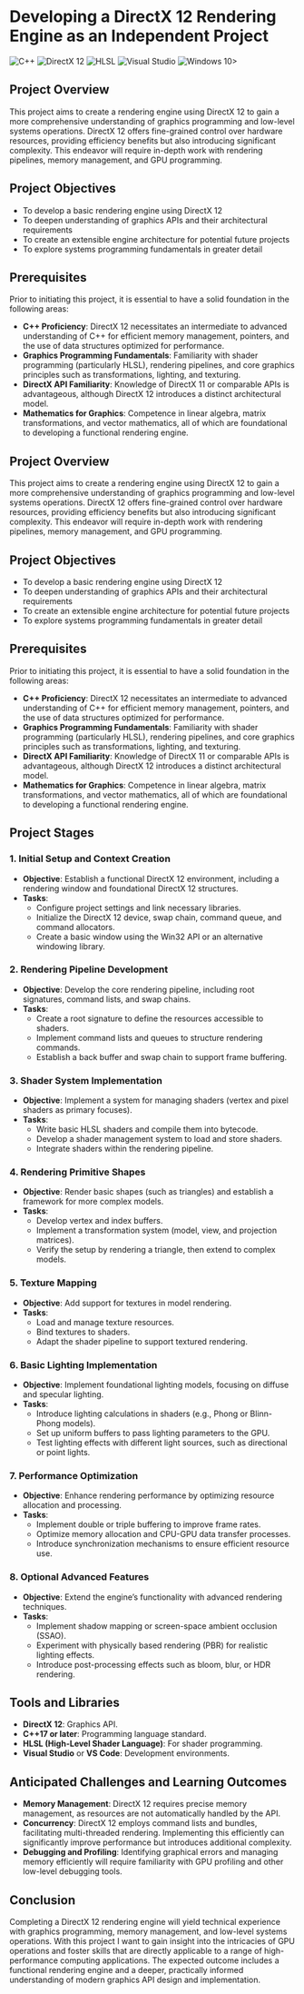 <h1>Developing a DirectX 12 Rendering Engine as an Independent Project</h1>

<!-- Skill and Language Badges -->
<p>
  <img src="https://img.shields.io/badge/C++-v17-blue?style=flat&logo=cplusplus&logoColor=white" alt="C++">
  <img src="https://img.shields.io/badge/DirectX-12-blueviolet?style=flat&logo=directx&logoColor=white" alt="DirectX 12">
  <img src="https://img.shields.io/badge/HLSL-grey?style=flat&logo=microsoft&logoColor=white" alt="HLSL">
  <img src="https://img.shields.io/badge/Visual%20Studio-2019-blue?style=flat&logo=visual-studio&logoColor=white" alt="Visual Studio">
  <img src="https://img.shields.io/badge/Windows-10-lightgrey?style=flat&logo=windows&logoColor=white" alt="Windows 10>">
</p>

<h2>Project Overview</h2>
<p>This project aims to create a rendering engine using DirectX 12 to gain a more comprehensive understanding of graphics programming and low-level systems operations. DirectX 12 offers fine-grained control over hardware resources, providing efficiency benefits but also introducing significant complexity. This endeavor will require in-depth work with rendering pipelines, memory management, and GPU programming.</p>

<h2>Project Objectives</h2>
<ul>
  <li>To develop a basic rendering engine using DirectX 12</li>
  <li>To deepen understanding of graphics APIs and their architectural requirements</li>
  <li>To create an extensible engine architecture for potential future projects</li>
  <li>To explore systems programming fundamentals in greater detail</li>
</ul>

<h2>Prerequisites</h2>
<p>Prior to initiating this project, it is essential to have a solid foundation in the following areas:</p>
<ul>
  <li><strong>C++ Proficiency</strong>: DirectX 12 necessitates an intermediate to advanced understanding of C++ for efficient memory management, pointers, and the use of data structures optimized for performance.</li>
  <li><strong>Graphics Programming Fundamentals</strong>: Familiarity with shader programming (particularly HLSL), rendering pipelines, and core graphics principles such as transformations, lighting, and texturing.</li>
  <li><strong>DirectX API Familiarity</strong>: Knowledge of DirectX 11 or comparable APIs is advantageous, although DirectX 12 introduces a distinct architectural model.</li>
  <li><strong>Mathematics for Graphics</strong>: Competence in linear algebra, matrix transformations, and vector mathematics, all of which are foundational to developing a functional rendering engine.</li>
</ul>

<!-- Remainder of the README content remains unchanged -->

<h2>Project Overview</h2>
<p>This project aims to create a rendering engine using DirectX 12 to gain a more comprehensive understanding of graphics programming and low-level systems operations. DirectX 12 offers fine-grained control over hardware resources, providing efficiency benefits but also introducing significant complexity. This endeavor will require in-depth work with rendering pipelines, memory management, and GPU programming.</p>

<h2>Project Objectives</h2>
<ul>
  <li>To develop a basic rendering engine using DirectX 12</li>
  <li>To deepen understanding of graphics APIs and their architectural requirements</li>
  <li>To create an extensible engine architecture for potential future projects</li>
  <li>To explore systems programming fundamentals in greater detail</li>
</ul>

<h2>Prerequisites</h2>
<p>Prior to initiating this project, it is essential to have a solid foundation in the following areas:</p>
<ul>
  <li><strong>C++ Proficiency</strong>: DirectX 12 necessitates an intermediate to advanced understanding of C++ for efficient memory management, pointers, and the use of data structures optimized for performance.</li>
  <li><strong>Graphics Programming Fundamentals</strong>: Familiarity with shader programming (particularly HLSL), rendering pipelines, and core graphics principles such as transformations, lighting, and texturing.</li>
  <li><strong>DirectX API Familiarity</strong>: Knowledge of DirectX 11 or comparable APIs is advantageous, although DirectX 12 introduces a distinct architectural model.</li>
  <li><strong>Mathematics for Graphics</strong>: Competence in linear algebra, matrix transformations, and vector mathematics, all of which are foundational to developing a functional rendering engine.</li>
</ul>

<h2>Project Stages</h2>
<h3>1. Initial Setup and Context Creation</h3>
<ul>
  <li><strong>Objective</strong>: Establish a functional DirectX 12 environment, including a rendering window and foundational DirectX 12 structures.</li>
  <li><strong>Tasks</strong>:
    <ul>
      <li>Configure project settings and link necessary libraries.</li>
      <li>Initialize the DirectX 12 device, swap chain, command queue, and command allocators.</li>
      <li>Create a basic window using the Win32 API or an alternative windowing library.</li>
    </ul>
  </li>
</ul>

<h3>2. Rendering Pipeline Development</h3>
<ul>
  <li><strong>Objective</strong>: Develop the core rendering pipeline, including root signatures, command lists, and swap chains.</li>
  <li><strong>Tasks</strong>:
    <ul>
      <li>Create a root signature to define the resources accessible to shaders.</li>
      <li>Implement command lists and queues to structure rendering commands.</li>
      <li>Establish a back buffer and swap chain to support frame buffering.</li>
    </ul>
  </li>
</ul>

<h3>3. Shader System Implementation</h3>
<ul>
  <li><strong>Objective</strong>: Implement a system for managing shaders (vertex and pixel shaders as primary focuses).</li>
  <li><strong>Tasks</strong>:
    <ul>
      <li>Write basic HLSL shaders and compile them into bytecode.</li>
      <li>Develop a shader management system to load and store shaders.</li>
      <li>Integrate shaders within the rendering pipeline.</li>
    </ul>
  </li>
</ul>

<h3>4. Rendering Primitive Shapes</h3>
<ul>
  <li><strong>Objective</strong>: Render basic shapes (such as triangles) and establish a framework for more complex models.</li>
  <li><strong>Tasks</strong>:
    <ul>
      <li>Develop vertex and index buffers.</li>
      <li>Implement a transformation system (model, view, and projection matrices).</li>
      <li>Verify the setup by rendering a triangle, then extend to complex models.</li>
    </ul>
  </li>
</ul>

<h3>5. Texture Mapping</h3>
<ul>
  <li><strong>Objective</strong>: Add support for textures in model rendering.</li>
  <li><strong>Tasks</strong>:
    <ul>
      <li>Load and manage texture resources.</li>
      <li>Bind textures to shaders.</li>
      <li>Adapt the shader pipeline to support textured rendering.</li>
    </ul>
  </li>
</ul>

<h3>6. Basic Lighting Implementation</h3>
<ul>
  <li><strong>Objective</strong>: Implement foundational lighting models, focusing on diffuse and specular lighting.</li>
  <li><strong>Tasks</strong>:
    <ul>
      <li>Introduce lighting calculations in shaders (e.g., Phong or Blinn-Phong models).</li>
      <li>Set up uniform buffers to pass lighting parameters to the GPU.</li>
      <li>Test lighting effects with different light sources, such as directional or point lights.</li>
    </ul>
  </li>
</ul>

<h3>7. Performance Optimization</h3>
<ul>
  <li><strong>Objective</strong>: Enhance rendering performance by optimizing resource allocation and processing.</li>
  <li><strong>Tasks</strong>:
    <ul>
      <li>Implement double or triple buffering to improve frame rates.</li>
      <li>Optimize memory allocation and CPU-GPU data transfer processes.</li>
      <li>Introduce synchronization mechanisms to ensure efficient resource use.</li>
    </ul>
  </li>
</ul>

<h3>8. Optional Advanced Features</h3>
<ul>
  <li><strong>Objective</strong>: Extend the engine’s functionality with advanced rendering techniques.</li>
  <li><strong>Tasks</strong>:
    <ul>
      <li>Implement shadow mapping or screen-space ambient occlusion (SSAO).</li>
      <li>Experiment with physically based rendering (PBR) for realistic lighting effects.</li>
      <li>Introduce post-processing effects such as bloom, blur, or HDR rendering.</li>
    </ul>
  </li>
</ul>

<h2>Tools and Libraries</h2>
<ul>
  <li><strong>DirectX 12</strong>: Graphics API.</li>
  <li><strong>C++17 or later</strong>: Programming language standard.</li>
  <li><strong>HLSL (High-Level Shader Language)</strong>: For shader programming.</li>
  <li><strong>Visual Studio</strong> or <strong>VS Code</strong>: Development environments.</li>
</ul>

<h2>Anticipated Challenges and Learning Outcomes</h2>
<ul>
  <li><strong>Memory Management</strong>: DirectX 12 requires precise memory management, as resources are not automatically handled by the API.</li>
  <li><strong>Concurrency</strong>: DirectX 12 employs command lists and bundles, facilitating multi-threaded rendering. Implementing this efficiently can significantly improve performance but introduces additional complexity.</li>
  <li><strong>Debugging and Profiling</strong>: Identifying graphical errors and managing memory efficiently will require familiarity with GPU profiling and other low-level debugging tools.</li>
</ul>

<h2>Conclusion</h2>
<p>Completing a DirectX 12 rendering engine will yield technical experience with graphics programming, memory management, and low-level systems operations. With this project I want to gain insight into the intricacies of GPU operations and foster skills that are directly applicable to a range of high-performance computing applications. The expected outcome includes a functional rendering engine and a deeper, practically informed understanding of modern graphics API design and implementation.</p>
